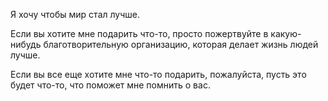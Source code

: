 Я хочу чтобы мир стал лучше.

Если вы хотите мне подарить что-то, просто пожертвуйте в какую-нибудь благотворительную организацию, которая делает жизнь людей лучше.

Если вы все еще хотите мне что-то подарить, пожалуйста, пусть это будет что-то, что поможет мне помнить о вас.
